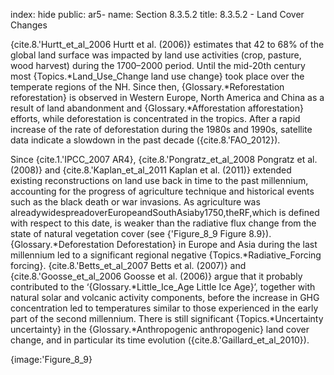 index: hide
public: ar5-
name: Section 8.3.5.2
title: 8.3.5.2 - Land Cover Changes

{cite.8.'Hurtt_et_al_2006 Hurtt et al. (2006)} estimates that 42 to 68% of the global land surface was impacted by land use activities (crop, pasture, wood harvest) during the 1700–2000 period. Until the mid-20th century most {Topics.*Land_Use_Change land use change} took place over the temperate regions of the NH. Since then, {Glossary.*Reforestation reforestation} is observed in Western Europe, North America and China as a result of land abandonment and {Glossary.*Afforestation afforestation} efforts, while deforestation is concentrated in the tropics. After a rapid increase of the rate of deforestation during the 1980s and 1990s, satellite data indicate a slowdown in the past decade ({cite.8.'FAO_2012}).

Since {cite.1.'IPCC_2007 AR4}, {cite.8.'Pongratz_et_al_2008 Pongratz et al. (2008)} and {cite.8.'Kaplan_et_al_2011 Kaplan et al. (2011)} extended existing reconstructions on land use back in time to the past millennium, accounting for the progress of agriculture technique and historical events such as the black death or war invasions. As agriculture was alreadywidespreadoverEuropeandSouthAsiaby1750,theRF,which is defined with respect to this date, is weaker than the radiative flux change from the state of natural vegetation cover (see {'Figure_8_9 Figure 8.9}). {Glossary.*Deforestation Deforestation} in Europe and Asia during the last millennium led to a significant regional negative {Topics.*Radiative_Forcing forcing}. {cite.8.'Betts_et_al_2007 Betts et al. (2007)} and {cite.8.'Goosse_et_al_2006 Goosse et al. (2006)} argue that it probably contributed to the ‘{Glossary.*Little_Ice_Age Little Ice Age}’, together with natural solar and volcanic activity components, before the increase in GHG concentration led to temperatures similar to those experienced in the early part of the second millennium. There is still significant {Topics.*Uncertainty uncertainty} in the {Glossary.*Anthropogenic anthropogenic} land cover change, and in particular its time evolution ({cite.8.'Gaillard_et_al_2010}).

{image:'Figure_8_9}
